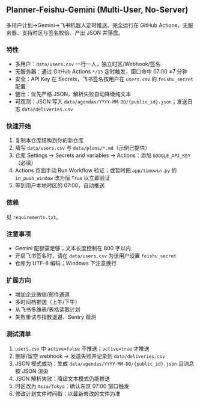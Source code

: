 ## Planner-Feishu-Gemini (Multi-User, No-Server)

多用户计划→Gemini→飞书机器人定时推送。完全运行在 GitHub Actions，无服务器、支持时区与签名校验、产出 JSON 并落盘。

### 特性
- 多用户：`data/users.csv` 一行一人，独立时区/Webhook/签名
- 无服务器：通过 GitHub Actions `*/15` 定时触发，窗口命中 07:00 ±7 分钟
- 安全：API Key 在 Secrets，飞书签名按用户在 `users.csv` 的 `feishu_secret` 配置
- 健壮：优先严格 JSON，解析失败自动降级纯文本
- 可观测：JSON 写入 `data/agendas/YYYY-MM-DD/{public_id}.json`；发送日志 `data/deliveries.csv`

### 快速开始
1. 复制本仓库结构到你的新仓库
2. 填写 `data/users.csv` 与 `data/plans/*.md`（示例已提供）
3. 仓库 Settings → Secrets and variables → Actions：添加 `GOOGLE_API_KEY`（必填）
4. Actions 页面手动 Run Workflow 验证；或暂时把 `app/timewin.py` 的 `in_push_window` 改为恒 `True` 以立即验证
5. 等到用户本地时区的 07:00，自动推送

### 依赖
见 `requirements.txt`。

### 注意事项
- Gemini 配额需足够；文本长度控制在 800 字以内
- 开启飞书签名时，请在 `data/users.csv` 为该用户设置 `feishu_secret`
- 仓库为 UTF-8 编码；Windows 下注意换行

### 扩展方向
- 增加企业微信/邮件通道
- 多时间档推送（上午/下午）
- 从飞书多维表/表格读取计划
- 失败重试与指数退避、Sentry 观测

### 测试清单
1. `users.csv` 中 `active=false` 不推送；`active=true` 才推送
2. 删除/留空 webhook → 发送失败并记录到 `data/deliveries.csv`
3. JSON 模式成功：生成 `data/agendas/YYYY-MM-DD/{public_id}.json` 且消息按 JSON 渲染
4. JSON 解析失败：降级文本模式仍能推送
5. 时区改为 `Asia/Tokyo`：确认东京 07:00 窗口触发
6. 修改计划文件时间戳：以最新修改的文件为准
